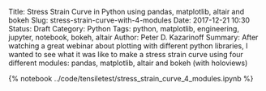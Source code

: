 Title: Stress Strain Curve in Python using pandas, matplotlib, altair and bokeh
Slug: stress-strain-curve-with-4-modules
Date: 2017-12-21 10:30
Status: Draft
Category: Python
Tags: python, matplotlib, engineering, jupyter, notebook, bokeh, altair
Author: Peter D. Kazarinoff
Summary: After watching a great webinar about plotting with different python libraries, I wanted to see what it was like to make a stress strain curve using four different modules: pandas, matplotlib, altair and bokeh (with holoviews)

{% notebook ../code/tensiletest/stress_strain_curve_4_modules.ipynb %}